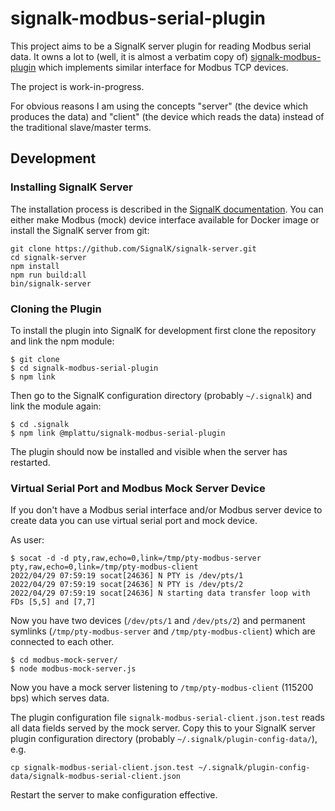# signalk-modbus-serial-plugin

This project aims to be a SignalK server plugin for reading Modbus serial data.
It owns a lot to (well, it is almost a verbatim copy of)
[signalk-modbus-plugin](https://github.com/codekilo/signalk-modbus-plugin)
which implements similar interface for Modbus TCP devices.

The project is work-in-progress.

For obvious reasons I am using the concepts "server" (the device which produces
the data) and "client" (the device which reads the data) instead of the traditional
slave/master terms.

## Development

### Installing SignalK Server

The installation process is described in the
[SignalK documentation](https://github.com/SignalK/signalk-server). You can either
make Modbus (mock) device interface available for Docker image or install the SignalK
server from git:

```
git clone https://github.com/SignalK/signalk-server.git
cd signalk-server
npm install
npm run build:all
bin/signalk-server
```

### Cloning the Plugin

To install the plugin into SignalK for development first clone the repository and link the npm module:

```
$ git clone
$ cd signalk-modbus-serial-plugin
$ npm link
```

Then go to the SignalK configuration directory (probably `~/.signalk`)  and link the module again:

```
$ cd .signalk
$ npm link @mplattu/signalk-modbus-serial-plugin
```

The plugin should now be installed and visible when the server has restarted.

### Virtual Serial Port and Modbus Mock Server Device

If you don't have a Modbus serial interface and/or Modbus server device to create data
you can use virtual serial port and mock device.

As user:

```
$ socat -d -d pty,raw,echo=0,link=/tmp/pty-modbus-server pty,raw,echo=0,link=/tmp/pty-modbus-client
2022/04/29 07:59:19 socat[24636] N PTY is /dev/pts/1
2022/04/29 07:59:19 socat[24636] N PTY is /dev/pts/2
2022/04/29 07:59:19 socat[24636] N starting data transfer loop with FDs [5,5] and [7,7]
```

Now you have two devices (`/dev/pts/1` and `/dev/pts/2`) and permanent symlinks
(`/tmp/pty-modbus-server` and `/tmp/pty-modbus-client`) which are connected to each
other.

```
$ cd modbus-mock-server/
$ node modbus-mock-server.js
```

Now you have a mock server listening to `/tmp/pty-modbus-client` (115200 bps) which serves data.

The plugin configuration file `signalk-modbus-serial-client.json.test` reads all data fields
served by the mock server. Copy this to your SignalK server plugin configuration directory
(probably `~/.signalk/plugin-config-data/`), e.g.

```
cp signalk-modbus-serial-client.json.test ~/.signalk/plugin-config-data/signalk-modbus-serial-client.json
```

Restart the server to make configuration effective.
